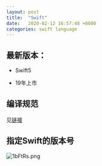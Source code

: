 ```yaml
---
layout: post
title:  "Swift"
date:   2020-02-12 16:57:48 +0800
categories: swift language
---
```






## 最新版本：

- Swift5

- 19年上市

 

## 编译规范

见[链接](https://shimo.im/docs/jTGCqvVcxp8G9dY6)



## 指定Swift的版本号



![1bFtRs.png](https://s2.ax1x.com/2020/02/12/1bFtRs.png)